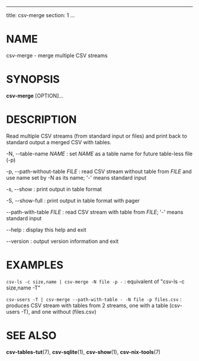 <!--
SPDX-License-Identifier: BSD-3-Clause
Copyright 2020, Marcin Ślusarz <marcin.slusarz@gmail.com>
-->

---
title: csv-merge
section: 1
...

# NAME #

csv-merge - merge multiple CSV streams

# SYNOPSIS #

**csv-merge** [OPTION]...

# DESCRIPTION #

Read multiple CSV streams (from standard input or files)
and print back to standard output a merged CSV with tables.

-N, \--table-name *NAME*
:   set *NAME* as a table name for future table-less file (-p)

-p, \--path-without-table *FILE*
:   read CSV stream without table from *FILE* and use name set by -N as its name; '-' means standard input

-s, \--show
:   print output in table format

-S, \--show-full
:   print output in table format with pager

\--path-with-table *FILE*
:   read CSV stream with table from *FILE*; '-' means standard input

\--help
:   display this help and exit

\--version
:   output version information and exit

# EXAMPLES #

`csv-ls -c size,name | csv-merge -N file -p -`
:   equivalent of "csv-ls -c size,name -T"

`csv-users -T | csv-merge --path-with-table - -N file -p files.csv`
:   produces CSV stream with tables from 2 streams, one with a table
(csv-users -T), and one without (files.csv)

# SEE ALSO #

**csv-tables-tut**(7), **csv-sqlite**(1), **csv-show**(1), **csv-nix-tools**(7)
